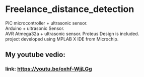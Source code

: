# Freelance_distance_detection
PIC microcontroller + ultrasonic sensor.  
Arduino + ultrasonic Sensor.  
AVR Atmega32a + ultrasonic sensor. 
Proteus Design is included.  
project developed using MPLAB X IDE from Microchip. 
## My youtube vedio:
### link: https://youtu.be/oxhf-WjjLGg
